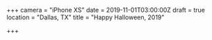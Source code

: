 +++
camera = "iPhone XS"
date = 2019-11-01T03:00:00Z
draft = true
location = "Dallas, TX"
title = "Happy Halloween, 2019"

+++
